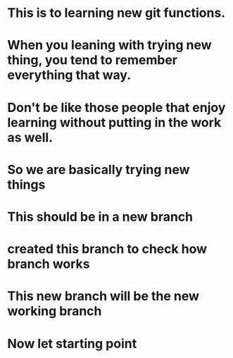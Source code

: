 # This is to learning new git functions.
# When you leaning with trying new thing, you tend to remember everything that way.
# Don't be like those people that enjoy learning without putting in the work as well.
# So we are basically trying new things


# This should be in a new branch
# created this branch to check how branch works
# This new branch will be the new working branch
# Now let starting point 